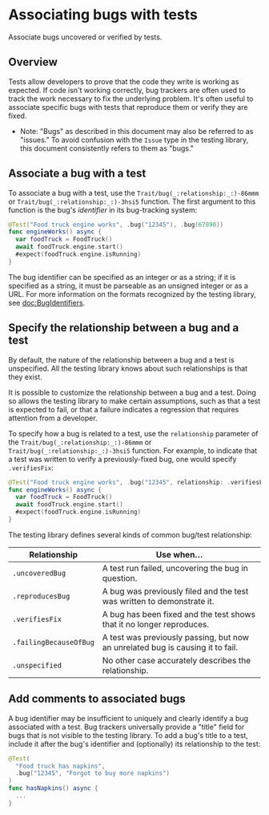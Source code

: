 # Associating bugs with tests

<!--
This source file is part of the Swift.org open source project

Copyright (c) 2023 Apple Inc. and the Swift project authors
Licensed under Apache License v2.0 with Runtime Library Exception

See https://swift.org/LICENSE.txt for license information
See https://swift.org/CONTRIBUTORS.txt for Swift project authors
-->

Associate bugs uncovered or verified by tests.

## Overview

Tests allow developers to prove that the code they write is working as expected.
If code isn't working correctly, bug trackers are often used to track the work
necessary to fix the underlying problem. It's often useful to associate
specific bugs with tests that reproduce them or verify they are fixed.

- Note: "Bugs" as described in this document may also be referred to as
  "issues." To avoid confusion with the ``Issue`` type in the testing library,
  this document consistently refers to them as "bugs."

## Associate a bug with a test

To associate a bug with a test, use the ``Trait/bug(_:relationship:_:)-86mmm``
or ``Trait/bug(_:relationship:_:)-3hsi5`` function. The first argument to this
function is the bug's _identifier_ in its bug-tracking system:

```swift
@Test("Food truck engine works", .bug("12345"), .bug(67890))
func engineWorks() async {
  var foodTruck = FoodTruck()
  await foodTruck.engine.start()
  #expect(foodTruck.engine.isRunning)
}
```

The bug identifier can be specified as an integer or as a string; if it is
specified as a string, it must be parseable as an unsigned integer or as a URL.
For more information on the formats recognized by the testing library, see
<doc:BugIdentifiers>.

## Specify the relationship between a bug and a test

By default, the nature of the relationship between a bug and a test is
unspecified. All the testing library knows about such relationships is that they
exist.

It is possible to customize the relationship between a bug and a test. Doing so
allows the testing library to make certain assumptions, such as that a test is
expected to fail, or that a failure indicates a regression that requires
attention from a developer.

To specify how a bug is related to a test, use the `relationship` parameter of
the ``Trait/bug(_:relationship:_:)-86mmm`` or
``Trait/bug(_:relationship:_:)-3hsi5`` function. For example, to indicate that a
test was written to verify a previously-fixed bug, one would specify
`.verifiesFix`:

```swift
@Test("Food truck engine works", .bug("12345", relationship: .verifiesFix))
func engineWorks() async {
  var foodTruck = FoodTruck()
  await foodTruck.engine.start()
  #expect(foodTruck.engine.isRunning)
}
```

The testing library defines several kinds of common bug/test relationship:

| Relationship | Use when… |
|-|-|
| `.uncoveredBug` | A test run failed, uncovering the bug in question. |
| `.reproducesBug` | A bug was previously filed and the test was written to demonstrate it. |
| `.verifiesFix` | A bug has been fixed and the test shows that it no longer reproduces. |
| `.failingBecauseOfBug` | A test was previously passing, but now an unrelated bug is causing it to fail. |
| `.unspecified` | No other case accurately describes the relationship. |

<!-- Keep `.unspecified` as the last row above to imply it is a
fallback. -->

## Add comments to associated bugs

A bug identifier may be insufficient to uniquely and clearly identify a bug
associated with a test. Bug trackers universally provide a "title" field for
bugs that is not visible to the testing library. To add a bug's title to a test,
include it after the bug's identifier and (optionally) its relationship to the
test:

```swift
@Test(
  "Food truck has napkins",
  .bug("12345", "Forgot to buy more napkins")
)
func hasNapkins() async {
  ...
}
```
